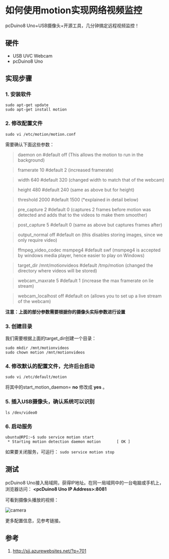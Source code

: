 # 如何使用motion实现网络视频监控
pcDuino8 Uno+USB摄像头+开源工具，几分钟搞定远程视频监控！

## 硬件

* USB UVC Webcam
* pcDuino8 Uno

## 实现步骤
### 1. 安装软件
```shell
sudo apt-get update
sudo apt-get install motion
```

### 2.  修改配置文件
``` shell
sudo vi /etc/motion/motion.conf
```
需要确认下面这些参数：
> daemon on #default off (This allows the motion to run in the background)

> framerate 10 #default 2 (increased framerate)

>width 640 #default 320 (changed width to match that of the webcam)

>height 480 #default 240 (same as above but for height)

> threshold 2000 #default 1500 (*explained in detail below)

> pre_capture 2 #default 0 (captures 2 frames before motion was detected and adds that to the videos to make them smoother)

> post_capture 5 #default 0 (same as above but captures frames after)

> output_normal off #default on (this disables storing images, since we only require video)

> ffmpeg_video_codec msmpeg4 #default swf (msmpeg4 is accepted by windows media player, hence easier to play on Windows)

> target_dir /mnt/motionvideos #default /tmp/motion (changed the directory where videos will be stored)

> webcam_maxrate 5 #default 1 (increase the max framerate on lie stream)

> webcam_localhost off #default on (allows you to set up a live stream of the webcam)

**注意：上面的部分参数需要根据你的摄像头实际参数进行设置**

### 3. 创建目录

我们需要根据上面的target_dir创建一个目录：
```shell
sudo mkdir /mnt/motionvideos
sudo chown motion /mnt/motionvideos
```

### 4. 修改默认的配置文件，允许后台启动
```shell
sudo vi /etc/default/motion
```
将其中的start_motion_daemon= **no** 修改成 **yes**  。

### 5. 插入USB摄像头，确认系统可以识别

```ls /dev/video0```

### 6. 启动服务
```shell
ubuntu@RPI:~$ sudo service motion start
 * Starting motion detection daemon motion       [ OK ]
 ```
如果要关闭服务，可运行：
```sudo service motion stop```

##  测试

pcDuino8 Uno接入局域网，获得IP地址。在同一局域网中的一台电脑或手机上，浏览器访问：
**\<pcDuino8 Uno IP Address>:8081**

可看到摄像头播放的视频：

![camera](/images/camera.png)

更多配置信息，见参考链接。

## 参考
1. http://sjj.azurewebsites.net/?p=701

